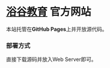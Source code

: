 # [浴谷教育](http://yugu-edu.com) 官方网站

本站托管在**GitHub Pages**上并开放源代码。

### 部署方式

直接下载源码并放入Web Server即可。

